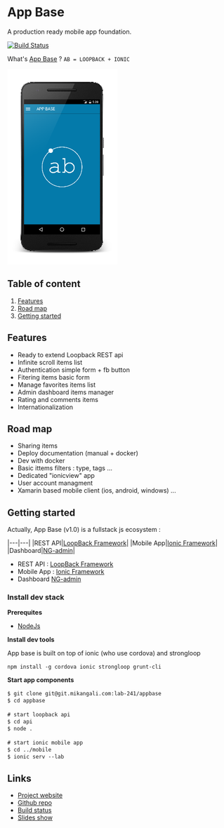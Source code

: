 # App Base

A production ready mobile app foundation.

[![Build Status](https://travis-ci.org/lab-241/appbase.svg?branch=master)](https://travis-ci.org/lab-241/appbase)

What's [App Base](https://github.com/lab-241/appbase) ? `AB = LOOPBACK + IONIC`

![](splash_framed_small.png)

## Table of content

1. [Features](#features)
1. [Road map](#raod-map)
1. [Getting started](#getting-started)

## Features

* Ready to extend Loopback REST api
* Infinite scroll items list
* Authentication simple form + fb button
* Fitering items basic form
* Manage favorites items list
* Admin dashboard items manager
* Rating and comments items
* Internationalization

## Road map

* Sharing items
* Deploy documentation (manual + docker)
* Dev with docker
* Basic ittems filters : type, tags ...
* Dedicated "ionicview" app
* User account managment
* Xamarin based mobile client (ios, android, windows) 
...

## Getting started

Actually, App Base (v1.0) is a fullstack js ecosystem :

|---|---|
|REST API|[LoopBack Framework](https://strongloop.com/node-js/loopback-framework)|
|Mobile App|[Ionic Framework](http://ionicframework.com/)|
|Dashboard|[NG-admin](https://github.com/marmelab/ng-admin)|

* REST API : [LoopBack Framework](https://strongloop.com/node-js/loopback-framework)
* Mobile App : [Ionic Framework](http://ionicframework.com/)
* Dashboard [NG-admin](https://github.com/marmelab/ng-admin)

### Install dev stack

__Prerequites__

* [NodeJs](https://nodejs.org/en/download/package-manager)

__Install dev tools__

App base is built on top of ionic (who use cordova) and strongloop

```
npm install -g cordova ionic strongloop grunt-cli
```

__Start app components__

```
$ git clone git@git.mikangali.com:lab-241/appbase
$ cd appbase

# start loopback api
$ cd api
$ node .

# start ionic mobile app
$ cd ../mobile
$ ionic serv --lab
```

## Links

* [Project website](http://appbase.ga)
* [Github repo](https://github.com/lab-241/appbase)
* [Build status](https://travis-ci.org/lab-241/appbase)
* [Slides show](https://slides.com/mikamboo/app-base/edit)

